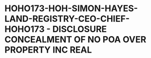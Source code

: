 # HOHO173-HOH-SIMON-HAYES-LAND-REGISTRY-CEO-CHIEF-HOHO173 - DISCLOSURE CONCEALMENT OF NO POA OVER PROPERTY INC REAL
